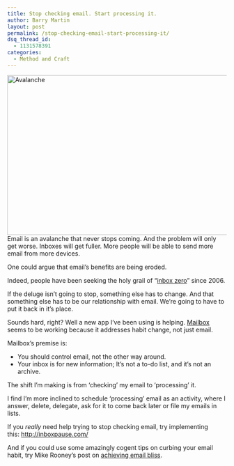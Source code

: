 ```yaml
---
title: Stop checking email. Start processing it.
author: Barry Martin
layout: post
permalink: /stop-checking-email-start-processing-it/
dsq_thread_id:
  - 1131578391
categories:
  - Method and Craft
---
```

[<img class="aligncenter size-full wp-image-10676" alt="Avalanche" src="http://hypenotic.com/wordpress/wp-content/uploads/2013/03/101031023.jpg" width="550" height="367" />][1]Email is an avalanche that never stops coming. And the problem will only get worse. Inboxes will get fuller. More people will be able to send more email from more devices.

One could argue that email&#8217;s benefits are being eroded.

Indeed, people have been seeking the holy grail of &#8220;[inbox zero][2]&#8221; since 2006.

If the deluge isn&#8217;t going to stop, something else has to change. And that something else has to be our relationship with email. We&#8217;re going to have to put it back in it&#8217;s place.

Sounds hard, right? Well a new app I&#8217;ve been using is helping. [Mailbox][3] seems to be working because it addresses habit change, not just email.

Mailbox&#8217;s premise is:

*   You should control email, not the other way around.
*   Your inbox is for new information; It&#8217;s not a to-do list, and it&#8217;s not an archive.

<p style="text-align: left;">
  The shift I&#8217;m making is from &#8216;checking&#8217; my email to &#8216;processing&#8217; it.
</p>

<p style="text-align: left;">
  I find I&#8217;m more inclined to schedule &#8216;processing&#8217; email as an activity, where I answer, delete, delegate, ask for it to come back later or file my emails in lists.
</p>

<p style="text-align: left;">
  If you <em>really</em> need help trying to stop checking email, try implementing this: <a href="http://inboxpause.com/" target="_blank">http://inboxpause.com/</a>
</p>

<p style="text-align: left;">
  And if you could use some amazingly cogent tips on curbing your email habit, try Mike Rooney&#8217;s post on <a href="http://mikerooney.rowk.com/2012/12/31/achieving-email-bliss/">achieving email bliss</a>.
</p>

<p style="text-align: left;">

 [1]: http://hypenotic.com/wordpress/wp-content/uploads/2013/03/101031023.jpg
 [2]: http://inboxzero.com/ "Merlin Mann's inbox zero articles and videos."
 [3]: http://www.mailboxapp.com/ "Mailbox website"